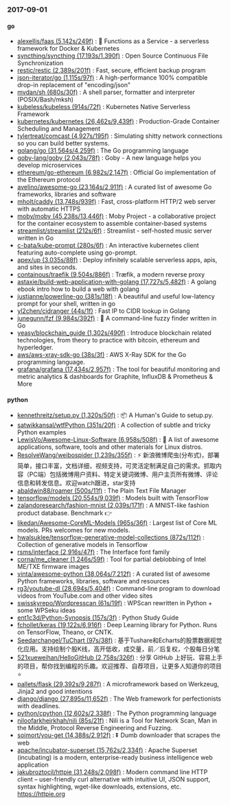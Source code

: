 ### 2017-09-01

#### go
* [alexellis/faas (5,142s/249f)](https://github.com/alexellis/faas) : 🐳 Functions as a Service - a serverless framework for Docker & Kubernetes
* [syncthing/syncthing (17,193s/1,390f)](https://github.com/syncthing/syncthing) : Open Source Continuous File Synchronization
* [restic/restic (2,389s/201f)](https://github.com/restic/restic) : Fast, secure, efficient backup program
* [json-iterator/go (1,115s/97f)](https://github.com/json-iterator/go) : A high-performance 100% compatible drop-in replacement of "encoding/json"
* [mvdan/sh (680s/30f)](https://github.com/mvdan/sh) : A shell parser, formatter and interpreter (POSIX/Bash/mksh)
* [kubeless/kubeless (914s/72f)](https://github.com/kubeless/kubeless) : Kubernetes Native Serverless Framework
* [kubernetes/kubernetes (26,462s/9,439f)](https://github.com/kubernetes/kubernetes) : Production-Grade Container Scheduling and Management
* [tylertreat/comcast (4,927s/195f)](https://github.com/tylertreat/comcast) : Simulating shitty network connections so you can build better systems.
* [golang/go (31,564s/4,259f)](https://github.com/golang/go) : The Go programming language
* [goby-lang/goby (2,043s/78f)](https://github.com/goby-lang/goby) : Goby - A new language helps you develop microservices
* [ethereum/go-ethereum (6,982s/2,147f)](https://github.com/ethereum/go-ethereum) : Official Go implementation of the Ethereum protocol
* [avelino/awesome-go (23,164s/2,911f)](https://github.com/avelino/awesome-go) : A curated list of awesome Go frameworks, libraries and software
* [mholt/caddy (13,748s/939f)](https://github.com/mholt/caddy) : Fast, cross-platform HTTP/2 web server with automatic HTTPS
* [moby/moby (45,238s/13,446f)](https://github.com/moby/moby) : Moby Project - a collaborative project for the container ecosystem to assemble container-based systems
* [streamlist/streamlist (212s/6f)](https://github.com/streamlist/streamlist) : Streamlist - self-hosted music server written in Go
* [c-bata/kube-prompt (280s/6f)](https://github.com/c-bata/kube-prompt) : An interactive kubernetes client featuring auto-complete using go-prompt.
* [apex/up (3,035s/88f)](https://github.com/apex/up) : Deploy infinitely scalable serverless apps, apis, and sites in seconds.
* [containous/traefik (9,504s/886f)](https://github.com/containous/traefik) : Træfik, a modern reverse proxy
* [astaxie/build-web-application-with-golang (17,727s/5,482f)](https://github.com/astaxie/build-web-application-with-golang) : A golang ebook intro how to build a web with golang
* [justjanne/powerline-go (381s/18f)](https://github.com/justjanne/powerline-go) : A beautiful and useful low-latency prompt for your shell, written in go
* [yl2chen/cidranger (44s/1f)](https://github.com/yl2chen/cidranger) : Fast IP to CIDR lookup in Golang
* [junegunn/fzf (9,984s/392f)](https://github.com/junegunn/fzf) : 🌸 A command-line fuzzy finder written in Go
* [yeasy/blockchain_guide (1,302s/490f)](https://github.com/yeasy/blockchain_guide) : Introduce blockchain related technologies, from theory to practice with bitcoin, ethereum and hyperledger.
* [aws/aws-xray-sdk-go (38s/3f)](https://github.com/aws/aws-xray-sdk-go) : AWS X-Ray SDK for the Go programming language.
* [grafana/grafana (17,434s/2,957f)](https://github.com/grafana/grafana) : The tool for beautiful monitoring and metric analytics & dashboards for Graphite, InfluxDB & Prometheus & More

#### python
* [kennethreitz/setup.py (1,320s/50f)](https://github.com/kennethreitz/setup.py) : 📦 A Human's Guide to setup.py.
* [satwikkansal/wtfPython (351s/20f)](https://github.com/satwikkansal/wtfPython) : A collection of subtle and tricky Python examples
* [LewisVo/Awesome-Linux-Software (6,958s/508f)](https://github.com/LewisVo/Awesome-Linux-Software) : 🐧 A list of awesome applications, software, tools and other materials for Linux distros.
* [ResolveWang/weibospider (1,239s/355f)](https://github.com/ResolveWang/weibospider) : ⚡️ 新浪微博爬虫(分布式)，部署简单，接口丰富，文档详细，视频支持，可灵活定制满足自己的需求。抓取内容（PC端）包括微博用户资料、特定关键词微博、用户主页所有微博、评论信息和转发信息。欢迎watch跟进，star支持
* [abaldwin88/roamer (500s/11f)](https://github.com/abaldwin88/roamer) : The Plain Text File Manager
* [tensorflow/models (20,554s/9,039f)](https://github.com/tensorflow/models) : Models built with TensorFlow
* [zalandoresearch/fashion-mnist (2,039s/171f)](https://github.com/zalandoresearch/fashion-mnist) : A MNIST-like fashion product database. Benchmark 👉
* [likedan/Awesome-CoreML-Models (965s/36f)](https://github.com/likedan/Awesome-CoreML-Models) : Largest list of Core ML models. PRs welcomes for new models.
* [hwalsuklee/tensorflow-generative-model-collections (872s/112f)](https://github.com/hwalsuklee/tensorflow-generative-model-collections) : Collection of generative models in Tensorflow
* [rsms/interface (2,916s/47f)](https://github.com/rsms/interface) : The Interface font family
* [corna/me_cleaner (1,246s/59f)](https://github.com/corna/me_cleaner) : Tool for partial deblobbing of Intel ME/TXE firmware images
* [vinta/awesome-python (38,064s/7,212f)](https://github.com/vinta/awesome-python) : A curated list of awesome Python frameworks, libraries, software and resources
* [rg3/youtube-dl (28,694s/5,404f)](https://github.com/rg3/youtube-dl) : Command-line program to download videos from YouTube.com and other video sites
* [swisskyrepo/Wordpresscan (61s/19f)](https://github.com/swisskyrepo/Wordpresscan) : WPScan rewritten in Python + some WPSeku ideas
* [ent1c3d/Python-Synopsis (157s/3f)](https://github.com/ent1c3d/Python-Synopsis) : Python Study Guide
* [fchollet/keras (19,122s/6,916f)](https://github.com/fchollet/keras) : Deep Learning library for Python. Runs on TensorFlow, Theano, or CNTK.
* [Seedarchangel/TuChart (97s/38f)](https://github.com/Seedarchangel/TuChart) : 基于Tushare和Echarts的股票数据视觉化应用。支持绘制个股K线，高开低收，成交量，前／后复权，个股每日分笔
* [521xueweihan/HelloGitHub (2,758s/326f)](https://github.com/521xueweihan/HelloGitHub) : 分享 GitHub 上好玩、容易上手的项目，帮你找到编程的乐趣。欢迎推荐、自荐项目，让更多人知道你的项目⭐️
* [pallets/flask (29,392s/9,287f)](https://github.com/pallets/flask) : A microframework based on Werkzeug, Jinja2 and good intentions
* [django/django (27,895s/11,652f)](https://github.com/django/django) : The Web framework for perfectionists with deadlines.
* [python/cpython (12,602s/2,338f)](https://github.com/python/cpython) : The Python programming language
* [niloofarkheirkhah/nili (85s/21f)](https://github.com/niloofarkheirkhah/nili) : Nili is a Tool for Network Scan, Man in the Middle, Protocol Reverse Engineering and Fuzzing.
* [soimort/you-get (14,388s/2,912f)](https://github.com/soimort/you-get) : ⏬ Dumb downloader that scrapes the web
* [apache/incubator-superset (15,762s/2,334f)](https://github.com/apache/incubator-superset) : Apache Superset (incubating) is a modern, enterprise-ready business intelligence web application
* [jakubroztocil/httpie (31,248s/2,098f)](https://github.com/jakubroztocil/httpie) : Modern command line HTTP client – user-friendly curl alternative with intuitive UI, JSON support, syntax highlighting, wget-like downloads, extensions, etc. https://httpie.org
